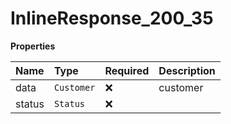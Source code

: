 # InlineResponse_200_35

**Properties**

| Name   | Type       | Required | Description |
| :----- | :--------- | :------- | :---------- |
| data   | `Customer` | ❌       | customer    |
| status | `Status`   | ❌       |             |
